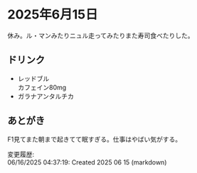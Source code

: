 # 2025年6月15日

休み。ル・マンみたりニュル走ってみたりまた寿司食べたりした。

## ドリンク

- レッドブル  
カフェイン80mg
- ガラナアンタルチカ

## あとがき

F1見てまた朝まで起きてて眠すぎる。仕事はやばい気がする。

変更履歴:  
06/16/2025 04:37:19: Created 2025 06 15 (markdown)  
